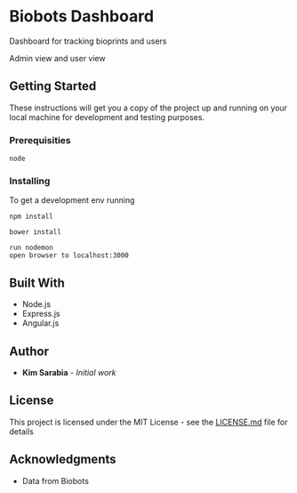 # Biobots Dashboard

Dashboard for tracking bioprints and users

Admin view and user view

## Getting Started

These instructions will get you a copy of the project up and running on your local machine for development and testing purposes.

### Prerequisities

```
node
```

### Installing

To get a development env running

```
npm install
```

```
bower install
```

```
run nodemon
open browser to localhost:3000
```
## Built With

* Node.js
* Express.js
* Angular.js


## Author

* **Kim Sarabia** - *Initial work*

## License

This project is licensed under the MIT License - see the [LICENSE.md](LICENSE.md) file for details

## Acknowledgments

* Data from Biobots
